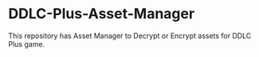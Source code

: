 # DDLC-Plus-Asset-Manager
This repository has Asset Manager to Decrypt or Encrypt assets for DDLC Plus game.
